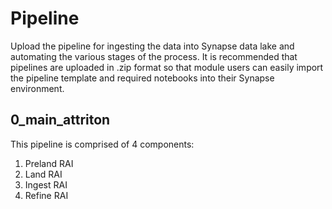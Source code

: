 # Pipeline

Upload the pipeline for ingesting the data into Synapse data lake and automating the various stages of the process. It is recommended that pipelines are uploaded in .zip format so that module users can easily import the pipeline template and required notebooks into their Synapse environment.

## 0_main_attriton

This pipeline is comprised of 4 components:
1. Preland RAI
2. Land RAI
3. Ingest RAI
4. Refine RAI
